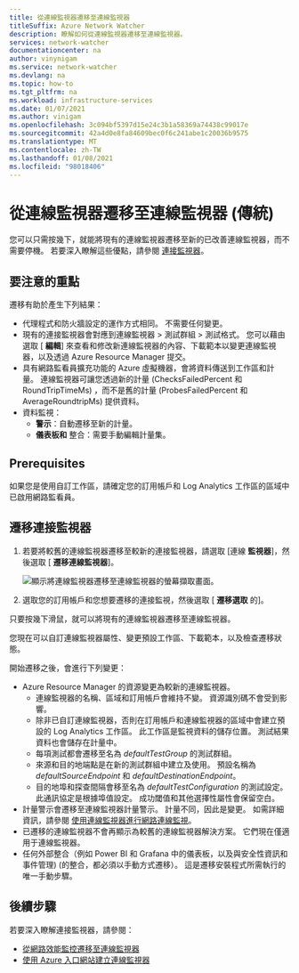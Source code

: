 ```yaml
---
title: 從連線監視器遷移至連線監視器
titleSuffix: Azure Network Watcher
description: 瞭解如何從連線監視器遷移至連線監視器。
services: network-watcher
documentationcenter: na
author: vinynigam
ms.service: network-watcher
ms.devlang: na
ms.topic: how-to
ms.tgt_pltfrm: na
ms.workload: infrastructure-services
ms.date: 01/07/2021
ms.author: vinigam
ms.openlocfilehash: 3c094bf5397d15e24c3b1a58369a74438c99017e
ms.sourcegitcommit: 42a4d0e8fa84609bec0f6c241abe1c20036b9575
ms.translationtype: MT
ms.contentlocale: zh-TW
ms.lasthandoff: 01/08/2021
ms.locfileid: "98018406"
---
```

# <a name="migrate-to-connection-monitor-from-connection-monitor-classic"></a>從連線監視器遷移至連線監視器 (傳統) 

您可以只需按幾下，就能將現有的連線監視器遷移至新的已改善連線監視器，而不需要停機。 若要深入瞭解這些優點，請參閱 [連接監視器](./connection-monitor-overview.md)。

## <a name="key-points-to-note"></a>要注意的重點

遷移有助於產生下列結果：

* 代理程式和防火牆設定的運作方式相同。 不需要任何變更。 
* 現有的連接監視器會對應到連線監視器 > 測試群組 > 測試格式。 您可以藉由選取 [ **編輯**] 來查看和修改新連線監視器的內容、下載範本以變更連線監視器，以及透過 Azure Resource Manager 提交。 
* 具有網路監看員擴充功能的 Azure 虛擬機器，會將資料傳送到工作區和計量。 連線監視器可讓您透過新的計量 (ChecksFailedPercent 和 RoundTripTimeMs) ，而不是舊的計量 (ProbesFailedPercent 和 AverageRoundtripMs) 提供資料。 
* 資料監視：
   * **警示**：自動遷移至新的計量。
   * **儀表板和** 整合：需要手動編輯計量集。 
    
## <a name="prerequisites"></a>Prerequisites

如果您是使用自訂工作區，請確定您的訂用帳戶和 Log Analytics 工作區的區域中已啟用網路監看員。 

## <a name="migrate-the-connection-monitors"></a>遷移連接監視器

1. 若要將較舊的連線監視器遷移至較新的連接監視器，請選取 [連線 **監視器**]，然後選取 [ **遷移連線監視器**]。

    ![顯示將連線監視器遷移至連線監視器的螢幕擷取畫面。](./media/connection-monitor-2-preview/migrate-cm-to-cm-preview.png)
    
1. 選取您的訂用帳戶和您想要遷移的連接監視，然後選取 [ **遷移選取** 的]。 

只要按幾下滑鼠，就可以將現有的連線監視器遷移至連線監視器。 

您現在可以自訂連線監視器屬性、變更預設工作區、下載範本，以及檢查遷移狀態。 

開始遷移之後，會進行下列變更： 
* Azure Resource Manager 的資源變更為較新的連線監視器。
    * 連線監視器的名稱、區域和訂用帳戶會維持不變。 資源識別碼不會受到影響。
    * 除非已自訂連線監視器，否則在訂用帳戶和連線監視器的區域中會建立預設的 Log Analytics 工作區。 此工作區是監視資料的儲存位置。 測試結果資料也會儲存在計量中。
    * 每項測試都會遷移至名為 *defaultTestGroup* 的測試群組。
    * 來源和目的地端點是在新的測試群組中建立及使用。 預設名稱為 *defaultSourceEndpoint* 和 *defaultDestinationEndpoint*。
    * 目的地埠和探查間隔會移至名為 *defaultTestConfiguration* 的測試設定。 此通訊協定是根據埠值設定。 成功閾值和其他選擇性屬性會保留空白。
* 計量警示會遷移至連線監視器計量警示。 計量不同，因此是變更。 如需詳細資訊，請參閱 [使用連線監視器進行網路連線監視](./connection-monitor-overview.md#metrics-in-azure-monitor)。
* 已遷移的連線監視器不會再顯示為較舊的連線監視器解決方案。 它們現在僅適用于連線監視器。
* 任何外部整合（例如 Power BI 和 Grafana 中的儀表板，以及與安全性資訊和事件管理)  (的整合，都必須以手動方式遷移）。 這是遷移安裝程式所需執行的唯一手動步驟。

## <a name="next-steps"></a>後續步驟

若要深入瞭解連接監視器，請參閱：
* [從網路效能監控遷移至連線監視器](./migrate-to-connection-monitor-from-network-performance-monitor.md)
* [使用 Azure 入口網站建立連線監視器](./connection-monitor-create-using-portal.md)